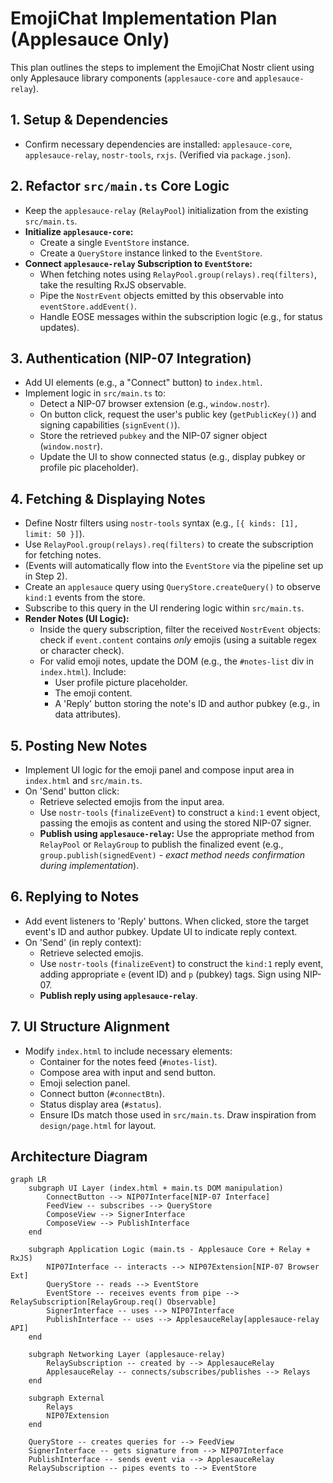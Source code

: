 # EmojiChat Implementation Plan (Applesauce Only)

This plan outlines the steps to implement the EmojiChat Nostr client using only Applesauce library components (`applesauce-core` and `applesauce-relay`).

## 1. Setup & Dependencies

*   Confirm necessary dependencies are installed: `applesauce-core`, `applesauce-relay`, `nostr-tools`, `rxjs`. (Verified via `package.json`).

## 2. Refactor `src/main.ts` Core Logic

*   Keep the `applesauce-relay` (`RelayPool`) initialization from the existing `src/main.ts`.
*   **Initialize `applesauce-core`:**
    *   Create a single `EventStore` instance.
    *   Create a `QueryStore` instance linked to the `EventStore`.
*   **Connect `applesauce-relay` Subscription to `EventStore`:**
    *   When fetching notes using `RelayPool.group(relays).req(filters)`, take the resulting RxJS observable.
    *   Pipe the `NostrEvent` objects emitted by this observable into `eventStore.addEvent()`.
    *   Handle EOSE messages within the subscription logic (e.g., for status updates).

## 3. Authentication (NIP-07 Integration)

*   Add UI elements (e.g., a "Connect" button) to `index.html`.
*   Implement logic in `src/main.ts` to:
    *   Detect a NIP-07 browser extension (e.g., `window.nostr`).
    *   On button click, request the user's public key (`getPublicKey()`) and signing capabilities (`signEvent()`).
    *   Store the retrieved `pubkey` and the NIP-07 signer object (`window.nostr`).
    *   Update the UI to show connected status (e.g., display pubkey or profile pic placeholder).

## 4. Fetching & Displaying Notes

*   Define Nostr filters using `nostr-tools` syntax (e.g., `[{ kinds: [1], limit: 50 }]`).
*   Use `RelayPool.group(relays).req(filters)` to create the subscription for fetching notes.
*   (Events will automatically flow into the `EventStore` via the pipeline set up in Step 2).
*   Create an `applesauce` query using `QueryStore.createQuery()` to observe `kind:1` events from the store.
*   Subscribe to this query in the UI rendering logic within `src/main.ts`.
*   **Render Notes (UI Logic):**
    *   Inside the query subscription, filter the received `NostrEvent` objects: check if `event.content` contains *only* emojis (using a suitable regex or character check).
    *   For valid emoji notes, update the DOM (e.g., the `#notes-list` div in `index.html`). Include:
        *   User profile picture placeholder.
        *   The emoji content.
        *   A 'Reply' button storing the note's ID and author pubkey (e.g., in data attributes).

## 5. Posting New Notes

*   Implement UI logic for the emoji panel and compose input area in `index.html` and `src/main.ts`.
*   On 'Send' button click:
    *   Retrieve selected emojis from the input area.
    *   Use `nostr-tools` (`finalizeEvent`) to construct a `kind:1` event object, passing the emojis as content and using the stored NIP-07 signer.
    *   **Publish using `applesauce-relay`:** Use the appropriate method from `RelayPool` or `RelayGroup` to publish the finalized event (e.g., `group.publish(signedEvent)` - *exact method needs confirmation during implementation*).

## 6. Replying to Notes

*   Add event listeners to 'Reply' buttons. When clicked, store the target event's ID and author pubkey. Update UI to indicate reply context.
*   On 'Send' (in reply context):
    *   Retrieve selected emojis.
    *   Use `nostr-tools` (`finalizeEvent`) to construct the `kind:1` reply event, adding appropriate `e` (event ID) and `p` (pubkey) tags. Sign using NIP-07.
    *   **Publish reply using `applesauce-relay`**.

## 7. UI Structure Alignment

*   Modify `index.html` to include necessary elements:
    *   Container for the notes feed (`#notes-list`).
    *   Compose area with input and send button.
    *   Emoji selection panel.
    *   Connect button (`#connectBtn`).
    *   Status display area (`#status`).
    *   Ensure IDs match those used in `src/main.ts`. Draw inspiration from `design/page.html` for layout.

## Architecture Diagram

```mermaid
graph LR
    subgraph UI Layer (index.html + main.ts DOM manipulation)
        ConnectButton --> NIP07Interface[NIP-07 Interface]
        FeedView -- subscribes --> QueryStore
        ComposeView --> SignerInterface
        ComposeView --> PublishInterface
    end

    subgraph Application Logic (main.ts - Applesauce Core + Relay + RxJS)
        NIP07Interface -- interacts --> NIP07Extension[NIP-07 Browser Ext]
        QueryStore -- reads --> EventStore
        EventStore -- receives events from pipe --> RelaySubscription[RelayGroup.req() Observable]
        SignerInterface -- uses --> NIP07Interface
        PublishInterface -- uses --> ApplesauceRelay[applesauce-relay API]
    end

    subgraph Networking Layer (applesauce-relay)
        RelaySubscription -- created by --> ApplesauceRelay
        ApplesauceRelay -- connects/subscribes/publishes --> Relays
    end

    subgraph External
        Relays
        NIP07Extension
    end

    QueryStore -- creates queries for --> FeedView
    SignerInterface -- gets signature from --> NIP07Interface
    PublishInterface -- sends event via --> ApplesauceRelay
    RelaySubscription -- pipes events to --> EventStore